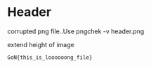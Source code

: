 # Header

corrupted png file..Use pngchek -v header.png

extend height of image

`GoN{this_is_loooooong_file}`
